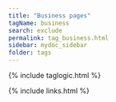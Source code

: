 ```yaml
---
title: "Business pages"
tagName: business
search: exclude
permalink: tag_business.html
sidebar: mydoc_sidebar
folder: tags
---
```

{% include taglogic.html %}

{% include links.html %}